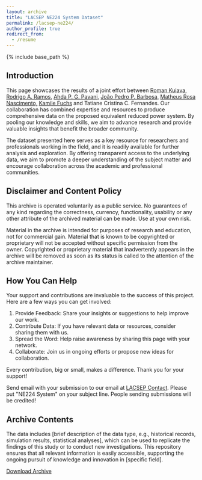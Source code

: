 ```yaml
---
layout: archive
title: "LACSEP NE224 System Dataset"
permalink: /lacsep-ne224/
author_profile: true
redirect_from:
  - /resume
---
```

{% include base_path %}

## Introduction

This page showcases the results of a joint effort between [Roman Kuiava,](https://www.linkedin.com/in/roman-kuiava-16884914a/) [Rodrigo A. Ramos,](https://www.linkedin.com/in/rodrigo-ramos-23130436/) [Ahda P. G. Pavani,](https://www.linkedin.com/in/ahda-pavani-80784331/) [João Pedro P. Barbosa,](https://www.linkedin.com/in/joaoppeters/) [Matheus Rosa Nascimento,](https://www.linkedin.com/in/matheus-rosa-4673341b9/) [Kamile Fuchs](https://www.linkedin.com/in/kamilefuchs) and Tatiane Cristina C. Fernandes. Our collaboration has combined expertise and resources to produce comprehensive data on the proposed equivalent reduced power system. By pooling our knowledge and skills, we aim to advance research and provide valuable insights that benefit the broader community.

The dataset presented here serves as a key resource for researchers and professionals working in the field, and it is readily available for further analysis and exploration. By offering transparent access to the underlying data, we aim to promote a deeper understanding of the subject matter and encourage collaboration across the academic and professional communities.

## Disclaimer and Content Policy

This archive is operated voluntarily as a public service. No guarantees of any kind regarding the correctness, currency, functionality, usability or any other attribute of the archived material can be made. Use at your own risk.

Material in the archive is intended for purposes of research and education, not for commercial gain. Material that is known to be copyrighted or proprietary will not be accepted without specific permission from the owner. Copyrighted or proprietary material that inadvertently appears in the archive will be removed as soon as its status is called to the attention of the archive maintainer.

## How You Can Help

Your support and contributions are invaluable to the success of this project. Here are a few ways you can get involved:

1. Provide Feedback: Share your insights or suggestions to help improve our work.
2. Contribute Data: If you have relevant data or resources, consider sharing them with us.
3. Spread the Word: Help raise awareness by sharing this page with your network.
4. Collaborate: Join us in ongoing efforts or propose new ideas for collaboration.

Every contribution, big or small, makes a difference. Thank you for your support!

Send email with your submission to our email at [LACSEP Contact](https://lacsep.github.io/lacsep-members/). Please put "NE224 System" on your subject line. People sending submissions will be credited!

## Archive Contents

The data includes [brief description of the data type, e.g., historical records, simulation results, statistical analyses], which can be used to replicate the findings of this study or to conduct new investigations. This repository ensures that all relevant information is easily accessible, supporting the ongoing pursuit of knowledge and innovation in [specific field].

<a href="../images/lacsep-logo.png" 
   onclick="event.preventDefault(); 
            gtag('event', 'download', {
                'event_category': 'file',
                'event_label': 'lacsep-logo.png',
                'value': 1
            }); 
            var link = document.createElement('a');
            link.href = '../images/lacsep-logo.png';
            link.download = 'lacsep-logo.png';
            document.body.appendChild(link);
            link.click();
            document.body.removeChild(link);">
   Download Archive
</a>
